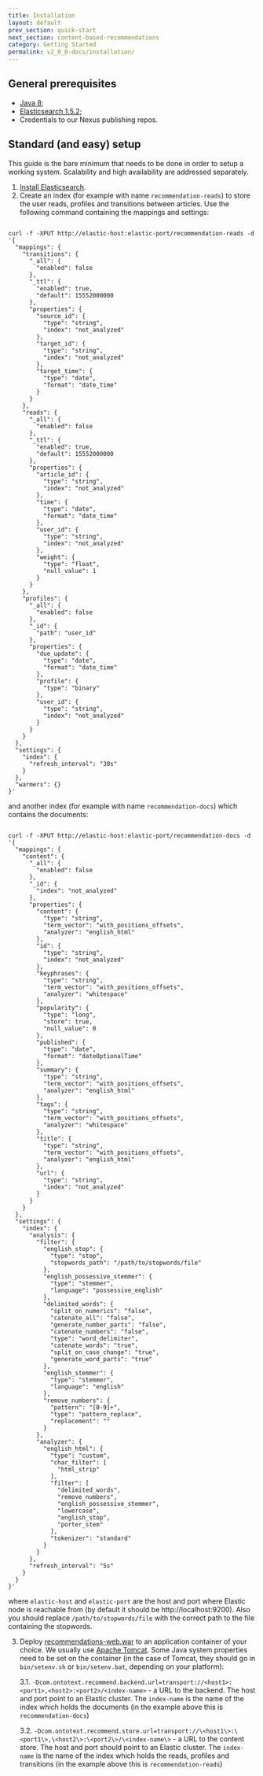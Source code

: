 ```yaml
---
title: Installation
layout: default
prev_section: quick-start
next_section: content-based-recommendations
category: Getting Started
permalink: v2_0_0-docs/installation/
---
```


## General prerequisites

* [Java 8](http://www.oracle.com/technetwork/java/javase/downloads/index.html);
* [Elasticsearch 1.5.2](https://www.elastic.co/downloads/elasticsearch);
* Credentials to our Nexus publishing repos.

## Standard (and easy) setup

This guide is the bare minimum that needs to be done in order to setup a working system. Scalability and high availability are addressed separately.

1. [Install Elasticsearch](https://www.elastic.co/guide/en/elasticsearch/reference/1.5/_installation.html).
2. Create an index (for example with name `recommendation-reads`) to store the user reads, profiles and transitions between articles. Use the following command containing the mappings and settings:

<pre><code>
curl -f -XPUT http://elastic-host:elastic-port/recommendation-reads -d '{
  "mappings": {
    "transitions": {
      "_all": {
        "enabled": false
      },
      "_ttl": {
        "enabled": true,
        "default": 15552000000
      },
      "properties": {
        "source_id": {
          "type": "string",
          "index": "not_analyzed"
        },
        "target_id": {
          "type": "string",
          "index": "not_analyzed"
        },
        "target_time": {
          "type": "date",
          "format": "date_time"
        }
      }
    },
    "reads": {
      "_all": {
        "enabled": false
      },
      "_ttl": {
        "enabled": true,
        "default": 15552000000
      },
      "properties": {
        "article_id": {
          "type": "string",
          "index": "not_analyzed"
        },
        "time": {
          "type": "date",
          "format": "date_time"
        },
        "user_id": {
          "type": "string",
          "index": "not_analyzed"
        },
        "weight": {
          "type": "float",
          "null_value": 1
        }
      }
    },
    "profiles": {
      "_all": {
        "enabled": false
      },
      "_id": {
        "path": "user_id"
      },
      "properties": {
        "due_update": {
          "type": "date",
          "format": "date_time"
        },
        "profile": {
          "type": "binary"
        },
        "user_id": {
          "type": "string",
          "index": "not_analyzed"
        }
      }
    }
  },
  "settings": {
    "index": {
      "refresh_interval": "30s"
    }
  },
  "warmers": {}
}'
</code></pre>

and another index (for example with name `recommendation-docs`) which contains the documents:

<pre><code>
curl -f -XPUT http://elastic-host:elastic-port/recommendation-docs -d '{
  "mappings": {
    "content": {
      "_all": {
        "enabled": false
      },
      "_id": {
        "index": "not_analyzed"
      },
      "properties": {
        "content": {
          "type": "string",
          "term_vector": "with_positions_offsets",
          "analyzer": "english_html"
        },
        "id": {
          "type": "string",
          "index": "not_analyzed"
        },
        "keyphrases": {
          "type": "string",
          "term_vector": "with_positions_offsets",
          "analyzer": "whitespace"
        },
        "popularity": {
          "type": "long",
          "store": true,
          "null_value": 0
        },
        "published": {
          "type": "date",
          "format": "dateOptionalTime"
        },
        "summary": {
          "type": "string",
          "term_vector": "with_positions_offsets",
          "analyzer": "english_html"
        },
        "tags": {
          "type": "string",
          "term_vector": "with_positions_offsets",
          "analyzer": "whitespace"
        },
        "title": {
          "type": "string",
          "term_vector": "with_positions_offsets",
          "analyzer": "english_html"
        },
        "url": {
          "type": "string",
          "index": "not_analyzed"
        }
      }
    }
  },
  "settings": {
    "index": {
      "analysis": {
        "filter": {
          "english_stop": {
            "type": "stop",
            "stopwords_path": "/path/to/stopwords/file"
          },
          "english_possessive_stemmer": {
            "type": "stemmer",
            "language": "possessive_english"
          },
          "delimited_words": {
            "split_on_numerics": "false",
            "catenate_all": "false",
            "generate_number_parts": "false",
            "catenate_numbers": "false",
            "type": "word_delimiter",
            "catenate_words": "true",
            "split_on_case_change": "true",
            "generate_word_parts": "true"
          },
          "english_stemmer": {
            "type": "stemmer",
            "language": "english"
          },
          "remove_numbers": {
            "pattern": "[0-9]+",
            "type": "pattern_replace",
            "replacement": ""
          }
        },
        "analyzer": {
          "english_html": {
            "type": "custom",
            "char_filter": [
              "html_strip"
            ],
            "filter": [
              "delimited_words",
              "remove_numbers",
              "english_possessive_stemmer",
              "lowercase",
              "english_stop",
              "porter_stem"
            ],
            "tokenizer": "standard"
          }
        }
      },
      "refresh_interval": "5s"
    }
  }
}'
</code></pre>

where `elastic-host` and `elastic-port` are the host and port where Elastic node is reachable from (by default it should be http://localhost:9200). Also you should replace `/path/to/stopwords/file` with the correct path to the file containing the stopwords.

3. Deploy [recommendations-web.war](http://maven.ontotext.com/content/repositories/publishing-releases/com/ontotext/recommend/recommendations-web/2.0.0/recommendations-web-2.0.0.war) to an application container of your choice. We usually use [Apache Tomcat](http://tomcat.apache.org/tomcat-7.0-doc/appdev/installation.html). Some Java system properties need to be set on the container (in the case of Tomcat, they should go in `bin/setenv.sh` or `bin/setenv.bat`, depending on your platform):

	3.1. `-Dcom.ontotext.recommend.backend.url=transport://<host1>:<port1>,<host2>:<port2>/<index-name>` - a URL to the backend. The host and port point to an Elastic cluster. The `index-name` is the name of the index which holds the documents (in the example above this is `recommendation-docs`)

	3.2. `-Dcom.ontotext.recommend.store.url=transport://\<host1\>:\<port1\>,\<host2\>:\<port2\>/\<index-name\>` - a URL to the content store. The host and port should point to an Elastic cluster. The `index-name` is the name of the index which holds the reads, profiles and transitions (in the example above this is `recommendation-reads`)

